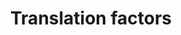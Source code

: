 ---
annotations:
- id: PW:0000004
  parent: regulatory pathway
  type: Pathway Ontology
  value: regulatory pathway
- id: PW:0000101
  parent: regulatory pathway
  type: Pathway Ontology
  value: translation pathway
authors:
- Kdahlquist
- MaintBot
- Ddigles
- Egonw
- Timverbruggen
- Eweitz
- Fehrhart
- DeSl
- Larsgw
description: Eukaryotic protein synthesis (aka translation) can be studied in C. elegans,
  since this species shares many more features to higher eukaryotes (as compared to
  yeast).
last-edited: 2023-02-01
organisms:
- Caenorhabditis elegans
redirect_from:
- /index.php/Pathway:WP110
- /instance/WP110
- /instance/WP110_rr125264
revision: r125264
schema-jsonld:
- '@context': https://schema.org/
  '@id': https://wikipathways.github.io/pathways/WP110.html
  '@type': Dataset
  creator:
    '@type': Organization
    name: WikiPathways
  description: Eukaryotic protein synthesis (aka translation) can be studied in C.
    elegans, since this species shares many more features to higher eukaryotes (as
    compared to yeast).
  keywords:
  - C37C3.2
  - F11A3.2
  - F17C11.9
  - F54H12.6
  - H06H21.3
  - K04G2.1
  - T05H4.6
  - Y37E3.10
  - Y41E3.10
  - Y54F10BM.2
  - ZK1098.4
  - efk-1
  - eft-2
  - eft-3
  - eft-4
  - egl-45
  - eif-3.B
  - eif-3.D
  - eif-3.E
  - eif-3.F
  - eif-3.G
  - eif-3.H
  - eif-3.I
  - eif-6
  - ife-3
  - iff-1
  - inf-1
  - pab-1
  - pek-1
  - ppp-1
  license: CC0
  name: Translation factors
seo: CreativeWork
title: Translation factors
wpid: WP110
---